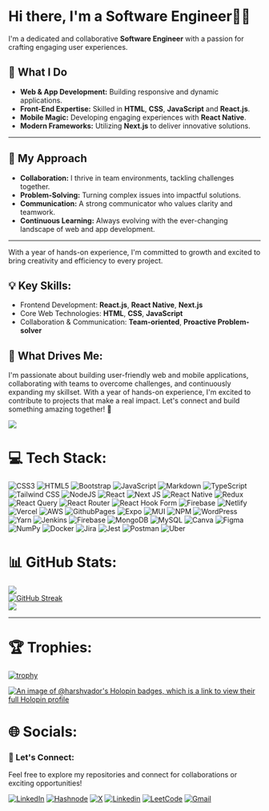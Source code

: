 # Hi there, I'm a Software Engineer👨‍💻

I'm a dedicated and collaborative **Software Engineer** with a passion for crafting engaging user experiences.

## 🚀 What I Do

- **Web & App Development:** Building responsive and dynamic applications.
- **Front-End Expertise:** Skilled in **HTML**, **CSS**, **JavaScript** and **React.js**.
- **Mobile Magic:** Developing engaging experiences with **React Native**.
- **Modern Frameworks:** Utilizing **Next.js** to deliver innovative solutions.

---

## 🤝 My Approach

- **Collaboration:** I thrive in team environments, tackling challenges together.
- **Problem-Solving:** Turning complex issues into impactful solutions.
- **Communication:** A strong communicator who values clarity and teamwork.
- **Continuous Learning:** Always evolving with the ever-changing landscape of web and app development.

---

With a year of hands-on experience, I'm committed to growth and excited to bring creativity and efficiency to every project.

## 💡 Key Skills:

- Frontend Development: **React.js**, **React Native**, **Next.js**
- Core Web Technologies: **HTML**, **CSS**, **JavaScript**
- Collaboration & Communication: **Team-oriented**, **Proactive Problem-solver**

## 🚀 What Drives Me: <br />

I'm passionate about building user-friendly web and mobile applications, collaborating with teams to overcome challenges, and continuously expanding my skillset. With a year of hands-on experience, I'm excited to contribute to projects that make a real impact. Let's connect and build something amazing together! 🌟

![](https://komarev.com/ghpvc/?username=harsh-vador)

# 💻 Tech Stack:

![CSS3](https://img.shields.io/badge/css3-%231572B6.svg?style=for-the-badge&logo=css3&logoColor=white)
![HTML5](https://img.shields.io/badge/html5-%23E34F26.svg?style=for-the-badge&logo=html5&logoColor=white)
![Bootstrap](https://img.shields.io/badge/bootstrap-%238511FA.svg?style=for-the-badge&logo=bootstrap&logoColor=white)
![JavaScript](https://img.shields.io/badge/javascript-%23323330.svg?style=for-the-badge&logo=javascript&logoColor=%23F7DF1E)
![Markdown](https://img.shields.io/badge/markdown-%23000000.svg?style=for-the-badge&logo=markdown&logoColor=white)
![TypeScript](https://img.shields.io/badge/typescript-%23007ACC.svg?style=for-the-badge&logo=typescript&logoColor=white)
![Tailwind CSS](https://img.shields.io/badge/Tailwind_CSS-38B2AC?style=for-the-badge&logo=tailwind-css&logoColor=white)
![NodeJS](https://img.shields.io/badge/node.js-6DA55F?style=for-the-badge&logo=node.js&logoColor=white)
![React](https://img.shields.io/badge/react-%2320232a.svg?style=for-the-badge&logo=react&logoColor=%2361DAFB)
![Next JS](https://img.shields.io/badge/Next-black?style=for-the-badge&logo=next.js&logoColor=white)
![React Native](https://img.shields.io/badge/react_native-%2320232a.svg?style=for-the-badge&logo=react&logoColor=%2361DAFB)
![Redux](https://img.shields.io/badge/redux-%23593d88.svg?style=for-the-badge&logo=redux&logoColor=white)
![React Query](https://img.shields.io/badge/-React%20Query-FF4154?style=for-the-badge&logo=react%20query&logoColor=white)
![React Router](https://img.shields.io/badge/React_Router-CA4245?style=for-the-badge&logo=react-router&logoColor=white)
![React Hook Form](https://img.shields.io/badge/React%20Hook%20Form-%23EC5990.svg?style=for-the-badge&logo=reacthookform&logoColor=white)
![Firebase](https://img.shields.io/badge/firebase-%23039BE5.svg?style=for-the-badge&logo=firebase)
![Netlify](https://img.shields.io/badge/netlify-%23000000.svg?style=for-the-badge&logo=netlify&logoColor=#00C7B7)
![Vercel](https://img.shields.io/badge/vercel-%23000000.svg?style=for-the-badge&logo=vercel&logoColor=white)
![AWS](https://img.shields.io/badge/AWS-%23FF9900.svg?style=for-the-badge&logo=amazon-aws&logoColor=white)
![GithubPages](https://img.shields.io/badge/github%20pages-121013?style=for-the-badge&logo=github&logoColor=white)
![Expo](https://img.shields.io/badge/expo-1C1E24?style=for-the-badge&logo=expo&logoColor=#D04A37)
![MUI](https://img.shields.io/badge/MUI-%230081CB.svg?style=for-the-badge&logo=mui&logoColor=white)
![NPM](https://img.shields.io/badge/NPM-%23CB3837.svg?style=for-the-badge&logo=npm&logoColor=white)
![WordPress](https://img.shields.io/badge/WordPress-%23117AC9.svg?style=for-the-badge&logo=WordPress&logoColor=white)
![Yarn](https://img.shields.io/badge/yarn-%232C8EBB.svg?style=for-the-badge&logo=yarn&logoColor=white)
![Jenkins](https://img.shields.io/badge/jenkins-%232C5263.svg?style=for-the-badge&logo=jenkins&logoColor=white)
![Firebase](https://img.shields.io/badge/Firebase-039BE5?style=for-the-badge&logo=Firebase&logoColor=white)
![MongoDB](https://img.shields.io/badge/MongoDB-%234ea94b.svg?style=for-the-badge&logo=mongodb&logoColor=white)
![MySQL](https://img.shields.io/badge/mysql-%2300000f.svg?style=for-the-badge&logo=mysql&logoColor=white)
![Canva](https://img.shields.io/badge/Canva-%2300C4CC.svg?style=for-the-badge&logo=Canva&logoColor=white)
![Figma](https://img.shields.io/badge/figma-%23F24E1E.svg?style=for-the-badge&logo=figma&logoColor=white)
![NumPy](https://img.shields.io/badge/numpy-%23013243.svg?style=for-the-badge&logo=numpy&logoColor=white)
![Docker](https://img.shields.io/badge/docker-%230db7ed.svg?style=for-the-badge&logo=docker&logoColor=white)
![Jira](https://img.shields.io/badge/jira-%230A0FFF.svg?style=for-the-badge&logo=jira&logoColor=white)
![Jest](https://img.shields.io/badge/-jest-%23C21325?style=for-the-badge&logo=jest&logoColor=white)
![Postman](https://img.shields.io/badge/Postman-FF6C37?style=for-the-badge&logo=postman&logoColor=white)
![Uber](https://img.shields.io/badge/Uber-%23000000.svg?style=for-the-badge&logo=Uber&logoColor=white)

# 📊 GitHub Stats:

![](https://github-readme-stats.vercel.app/api?username=harsh-vador&theme=gruvbox&hide_border=false&include_all_commits=true&count_private=true)<br/>
[![GitHub Streak](https://github-readme-streak-stats.herokuapp.com?user=harsh-vador&theme=dark&hide_border=true)](https://git.io/streak-stats)<br/>
![](https://github-readme-stats.vercel.app/api/top-langs/?username=harsh-vador&theme=gruvbox&hide_border=false&include_all_commits=true&count_private=true&layout=compact)

---

# 🏆 Trophies:

[![trophy](https://github-profile-trophy.vercel.app/?username=harsh-vador&theme=onedark)](https://github.com/ryo-ma/github-profile-trophy)

[![An image of @harshvador's Holopin badges, which is a link to view their full Holopin profile](https://holopin.me/harshvador)](https://holopin.io/@harshvador)

# 🌐 Socials:

### 💼 Let's Connect:

Feel free to explore my repositories and connect for collaborations or exciting opportunities!

[![LinkedIn](https://img.shields.io/badge/LinkedIn-0077B5?style=for-the-badge&logo=linkedin&logoColor=white)](https://linkedin.com/in/harsh-vador)
[![Hashnode](https://img.shields.io/badge/Hashnode-2962FF?style=for-the-badge&logo=hashnode&logoColor=white)](https://hashnode.com/@harshvador)
[![X](https://img.shields.io/badge/X-000000?style=for-the-badge&logo=x&logoColor=white)](https://x.com/@harshvador17)
[![Linkedin](https://img.shields.io/badge/LinkedIn-0077B5?style=for-the-badge&logo=linkedin&logoColor=white)](https://www.linkedin.com/in/harsh-vador/)
[![LeetCode](https://img.shields.io/badge/-LeetCode-FFA116?style=for-the-badge&logo=LeetCode&logoColor=black)](https://leetcode.com/u/harshvador/)
[![Gmail](https://img.shields.io/badge/Gmail-D14836?style=for-the-badge&logo=gmail&logoColor=white)](https://mail.google.com/mail/?view=cm&to=hvharsh201@gmail.com)
